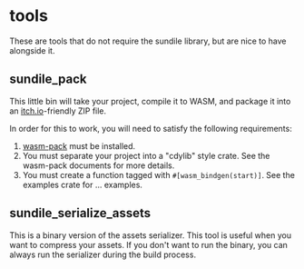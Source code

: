 # tools

These are tools that do not require the sundile library, but are nice to have alongside it.

## sundile_pack

This little bin will take your project, compile it to WASM, and package it into an [itch.io](itch.io)-friendly ZIP file.

In order for this to work, you will need to satisfy the following requirements:

1. [wasm-pack](https://rustwasm.github.io/wasm-pack/) must be installed.
2. You must separate your project into a "cdylib" style crate. See the wasm-pack documents for more details.
3. You must create a function tagged with `#[wasm_bindgen(start)]`. See the examples crate for ... examples.

## sundile_serialize_assets

This is a binary version of the assets serializer. This tool is useful when you want to compress your assets.
If you don't want to run the binary, you can always run the serializer during the build process.

